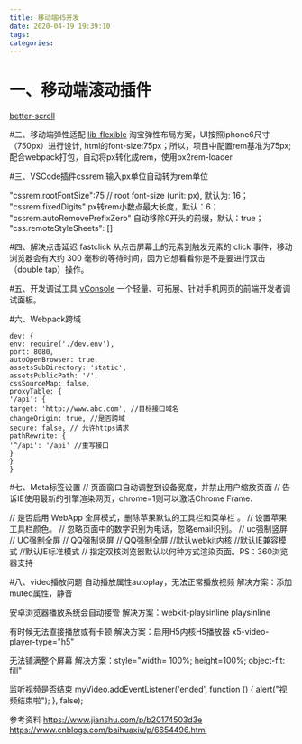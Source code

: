 ```yaml
---
title: 移动端H5开发
date: 2020-04-19 19:39:10
tags:
categories:
---
```

# 一、移动端滚动插件

[better-scroll](https://ustbhuangyi.github.io/better-scroll/doc/)


#二、移动端弹性适配
[lib-flexible](https://github.com/amfe/lib-flexible)
淘宝弹性布局方案，UI按照iphone6尺寸（750px）进行设计,
html的font-size:75px；所以，项目中配置rem基准为75px;
配合webpack打包，自动将px转化成rem，使用px2rem-loader

#三、VSCode插件cssrem
输入px单位自动转为rem单位

"cssrem.rootFontSize":75
// root font-size (unit: px), 默认为: 16；
"cssrem.fixedDigits" px转rem小数点最大长度，默认：6；
"cssrem.autoRemovePrefixZero" 自动移除0开头的前缀，默认：true；
"css.remoteStyleSheets": []

#四、解决点击延迟
fastclick
从点击屏幕上的元素到触发元素的 click 事件，移动浏览器会有大约 300 毫秒的等待时间，因为它想看看你是不是要进行双击（double tap）操作。

#五、开发调试工具
[vConsole](https://github.com/Tencent/vConsole/blob/dev/doc/tutorial_CN.md)
一个轻量、可拓展、针对手机网页的前端开发者调试面板。

#六、Webpack跨域



```
dev: {
env: require('./dev.env'),
port: 8080,
autoOpenBrowser: true,
assetsSubDirectory: 'static',
assetsPublicPath: '/',
cssSourceMap: false,
proxyTable: {
'/api': {
target: 'http://www.abc.com', //目标接口域名
changeOrigin: true, //是否跨域
secure: false, // 允许https请求
pathRewrite: {
'^/api': '/api' //重写接口
}
}
}
```

#七、Meta标签设置
<meta charset="UTF-8">
<meta name="viewport" content="width=device-width,initial-scale=1.0,minimum-scale=1.0,maximum-scale=1.0,user-scalable=no" />
// 页面窗口自动调整到设备宽度，并禁止用户缩放页面
<meta name="renderer" content="webkit" />
<meta http-equiv="X-UA-Compatible" content="IE=edge,chrome=1">
// 告诉IE使用最新的引擎渲染网页，chrome=1则可以激活Chrome Frame.
<meta name="keywords" content="新闻 新闻中心 事实派 新闻频道,时事报道">
<meta name="description" content="腾讯新闻，事实派。新闻中心,包含有时政新闻、国内新闻、国际新闻、社会新闻、时事评论、新闻图片、新闻专题、新闻论坛、军事、历史、的专业时事报道门户网站">
<meta name="author" content="skeetershi" />

<meta content="yes" name="apple-mobile-web-app-capable">
// 是否启用 WebApp 全屏模式，删除苹果默认的工具栏和菜单栏 。
<meta content="black" name="apple-mobile-web-app-status-bar-style">
// 设置苹果工具栏颜色。
<meta content="telephone=no，email=no" name="format-detection">
// 忽略页面中的数字识别为电话，忽略email识别。
<meta name="screen-orientation" content="portrait">
// uc强制竖屏
<meta name="full-screen" content="yes">
// UC强制全屏
<meta name="x5-orientation" content="portrait">
// QQ强制竖屏
<meta name="x5-fullscreen" content="true">
// QQ强制全屏
<meta name="renderer" content="webkit">//默认webkit内核
<meta name="renderer" content="ie-comp">//默认IE兼容模式
<meta name="renderer" content="ie-stand">//默认IE标准模式
// 指定双核浏览器默认以何种方式渲染页面。PS：360浏览器支持

#八、video播放问题
自动播放属性autoplay，无法正常播放视频
解决方案：添加muted属性，静音

安卓浏览器播放系统会自动接管
解决方案：webkit-playsinline playsinline

有时候无法直接播放或有卡顿
解决方案：启用H5内核H5播放器 x5-video-player-type="h5"

无法铺满整个屏幕
解决方案：style="width= 100%; height=100%; object-fit: fill"

监听视频是否结束
myVideo.addEventListener('ended', function () {
alert("视频结束啦");
}, false);

参考资料
https://www.jianshu.com/p/b20174503d3e
https://www.cnblogs.com/baihuaxiu/p/6654496.html